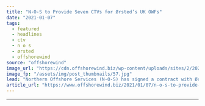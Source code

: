 ```yaml
---
title: "N-O-S to Provide Seven CTVs for Ørsted’s UK OWFs"
date: "2021-01-07"
tags: 
  - featured
  - headlines
  - ctv
  - n o s
  - ørsted
  - offshorewind
source: "offshorewind"
image_url: "https://cdn.offshorewind.biz/wp-content/uploads/sites/2/2021/01/07144002/N-O-S.jpg"
image_fp: "/assets/img/post_thumbnails/57.jpg"
lead: "Northern Offshore Services (N-O-S) has signed a contract with Ørsted for seven crew transfer"
article_url: "https://www.offshorewind.biz/2021/01/07/n-o-s-to-provide-seven-ctvs-for-orsteds-uk-owfs/"
---
```


---
